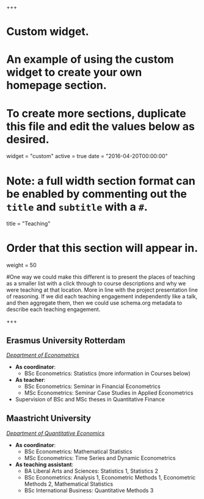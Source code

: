 +++
# Custom widget.
# An example of using the custom widget to create your own homepage section.
# To create more sections, duplicate this file and edit the values below as desired.
widget = "custom"
active = true
date = "2016-04-20T00:00:00"

# Note: a full width section format can be enabled by commenting out the `title` and `subtitle` with a `#`.
title = "Teaching"


# Order that this section will appear in.
weight = 50

#One way we could make this different is to present the places of teaching as a smaller list with a click through to course descriptions and why we were teaching at that location. More in line with the project presentation line of reasoning. If we did each teaching engagement independently like a talk, and then aggregate them, then we could use schema.org metadata to describe each teaching engagement.

+++
<h2>Erasmus University Rotterdam</h2>

_[Department of Econometrics](https://www.eur.nl/en/ese/department-econometrics)_

+ **As coordinator**:
    * BSc Econometrics: Statistics (more information in Courses below)
+ **As teacher**:
    * BSc Econometrics: Seminar in Financial Econometrics 
    * MSc Econometrics: Seminar Case Studies in Applied Econometrics
+ Supervision of BSc and MSc theses in Quantitative Finance

<h2>Maastricht University</h2>

_[Department of Quantitative Economics](https://www.maastrichtuniversity.nl/research/department-quantitative-economics)_

+ **As coordinator**:
    * BSc Econometrics: Mathematical Statistics
    * MSc Econometrics: Time Series and Dynamic Econometrics
+ **As teaching assistant**:
    * BA Liberal Arts and Sciences: Statistics 1, Statistics 2
    * BSc Econometrics: Analysis 1, Econometric Methods 1, Econometric Methods 2, Mathematical Statistics
    * BSc International Business: Quantitative Methods 3
